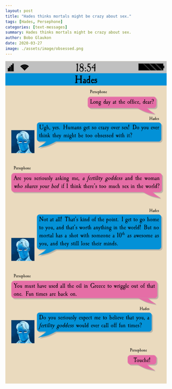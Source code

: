 ```yaml
---
layout: post
title: "Hades thinks mortals might be crazy about sex."
tags: [Hades, Persephone]
categories: [text-messages]
summary: Hades thinks mortals might be crazy about sex.
author: Bobo Glaukon
date: 2020-03-27
image: ./assets/image/obsessed.png
---
```


![Hades thinks mortals might be crazy about sex.](/assets/img/obsessed.png)


